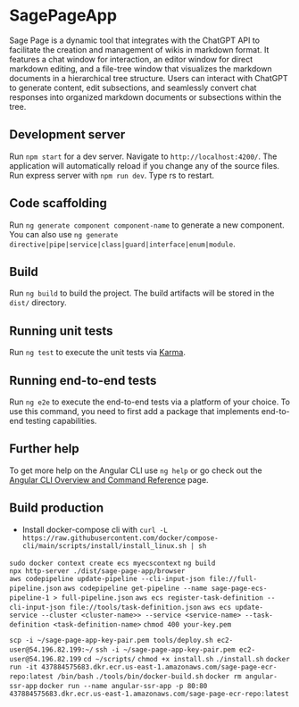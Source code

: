 # SagePageApp

Sage Page is a dynamic tool that integrates with the ChatGPT API to facilitate the creation and management of wikis in markdown format. It features a chat window for interaction, an editor window for direct markdown editing, and a file-tree window that visualizes the markdown documents in a hierarchical tree structure. Users can interact with ChatGPT to generate content, edit subsections, and seamlessly convert chat responses into organized markdown documents or subsections within the tree.

## Development server

Run `npm start` for a dev server. Navigate to `http://localhost:4200/`. The application will automatically reload if you change any of the source files.
Run express server with `npm run dev`. Type rs to restart.

## Code scaffolding

Run `ng generate component component-name` to generate a new component. You can also use `ng generate directive|pipe|service|class|guard|interface|enum|module`.

## Build

Run `ng build` to build the project. The build artifacts will be stored in the `dist/` directory.

## Running unit tests

Run `ng test` to execute the unit tests via [Karma](https://karma-runner.github.io).

## Running end-to-end tests

Run `ng e2e` to execute the end-to-end tests via a platform of your choice. To use this command, you need to first add a package that implements end-to-end testing capabilities.

## Further help

To get more help on the Angular CLI use `ng help` or go check out the [Angular CLI Overview and Command Reference](https://angular.io/cli) page.

## Build production

- Install docker-compose cli with `curl -L https://raw.githubusercontent.com/docker/compose-cli/main/scripts/install/install_linux.sh | sh`

[//]: # (- Fun ./tools/bin/docker-build.sh)

[//]: # (- build a new task definition revision - highlight previous and create new - json)

[//]: # (- instantiate a new task)

[//]: # (- service update to latest, force deploy)

`sudo docker context create ecs myecscontext`
`ng build`   
`npx http-server ./dist/sage-page-app/browser`    
`aws codepipeline update-pipeline --cli-input-json file://full-pipeline.json`
`aws codepipeline get-pipeline --name sage-page-ecs-pipeline-1 > full-pipeline.json`
`aws ecs register-task-definition --cli-input-json file://tools/task-definition.json`
`aws ecs update-service --cluster <cluster-name>> --service <service-name> --task-definition <task-definition-name>`
`chmod 400 your-key.pem`

`scp -i ~/sage-page-app-key-pair.pem tools/deploy.sh ec2-user@54.196.82.199:~/`
`ssh -i ~/sage-page-app-key-pair.pem ec2-user@54.196.82.199`
`cd ~/scripts/`
`chmod +x install.sh`
`./install.sh`
`docker run -it 437884575683.dkr.ecr.us-east-1.amazonaws.com/sage-page-ecr-repo:latest /bin/bash`
`./tools/bin/docker-build.sh`
`docker rm angular-ssr-app`
`docker run --name angular-ssr-app -p 80:80 437884575683.dkr.ecr.us-east-1.amazonaws.com/sage-page-ecr-repo:latest`
